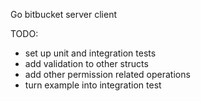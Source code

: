 Go bitbucket server client

TODO:
- set up unit and integration tests
- add validation to other structs
- add other permission related operations
- turn example into integration test